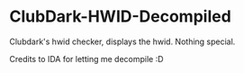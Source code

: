 # ClubDark-HWID-Decompiled

Clubdark's hwid checker, displays the hwid. Nothing special.

Credits to IDA for letting me decompile :D
